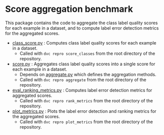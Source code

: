 # Score aggregation benchmark

This package contains the code to aggregate the class label quality scores for each example in a dataset, and to compute label error detection metrics for the aggregated scores.

- [class_score.py](./class_score.py) : Computes class label quality scores for each example in a dataset.
  - Called with `dvc repro score_classes` from the root directory of the repository.
- [score.py](./score.py) : Aggregates class label quality scores into a single score for each example in a dataset.
  - Depends on [aggregate.py](./aggregate.py) which defines the aggregation methods.
  - Called with `dvc repro aggregate` from the root directory of the repository.
- [eval_ranking_metrics.py](./eval_ranking_metrics.py) : Computes label error detection metrics for aggregated scores.
  - Called with `dvc repro rank_metrics` from the root directory of the repository.
- [plot_metrics.py](./plot_metrics.py) : Plots the label error detection and ranking metrics for the aggregated scores.
  - Called with `dvc repro plot_metrics` from the root directory of the repository.